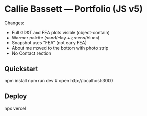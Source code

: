 # Callie Bassett — Portfolio (JS v5)

Changes:
- Full GD&T and FEA plots visible (object-contain)
- Warmer palette (sand/clay + greens/blues)
- Snapshot uses "FEA" (not early FEA)
- About me moved to the bottom with photo strip
- No Contact section

## Quickstart
npm install
npm run dev   # open http://localhost:3000

## Deploy
npx vercel
